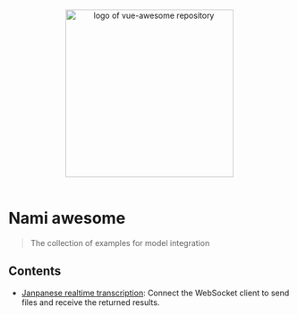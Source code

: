 <p align="center">
  <br>
  <img width="300" src="https://www.namitech.io/logo.png" alt="logo of vue-awesome repository">
  <br>
  <br>
</p>

# Nami awesome

> The collection of examples for model integration

## Contents

- [Janpanese realtime transcription](/examples/000jrt): Connect the WebSocket client to send files and receive the
  returned results.
